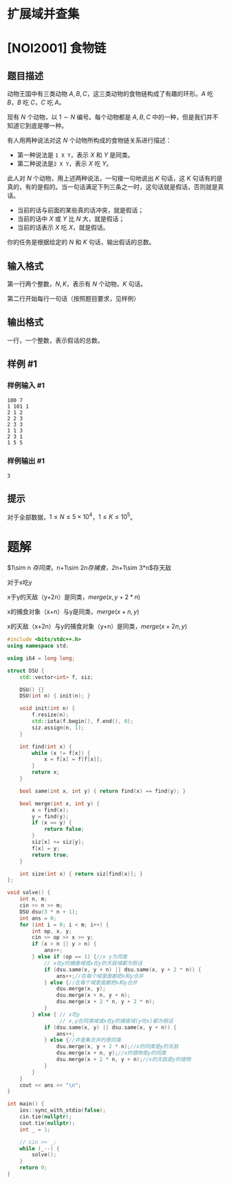 # 扩展域并查集

# [NOI2001] 食物链

## 题目描述

动物王国中有三类动物 $A,B,C$，这三类动物的食物链构成了有趣的环形。$A$ 吃 $B$，$B$ 吃 $C$，$C$ 吃 $A$。

现有 $N$ 个动物，以 $1 \sim N$ 编号。每个动物都是 $A,B,C$ 中的一种，但是我们并不知道它到底是哪一种。

有人用两种说法对这 $N$ 个动物所构成的食物链关系进行描述：

- 第一种说法是 `1 X Y`，表示 $X$ 和 $Y$ 是同类。
- 第二种说法是`2 X Y`，表示 $X$ 吃 $Y$。

此人对 $N$ 个动物，用上述两种说法，一句接一句地说出 $K$ 句话，这 $K$ 句话有的是真的，有的是假的。当一句话满足下列三条之一时，这句话就是假话，否则就是真话。

- 当前的话与前面的某些真的话冲突，就是假话；
- 当前的话中 $X$ 或 $Y$ 比 $N$ 大，就是假话；
- 当前的话表示 $X$ 吃 $X$，就是假话。

你的任务是根据给定的 $N$ 和 $K$ 句话，输出假话的总数。

## 输入格式

第一行两个整数，$N,K$，表示有 $N$ 个动物，$K$ 句话。

第二行开始每行一句话（按照题目要求，见样例）

## 输出格式

一行，一个整数，表示假话的总数。

## 样例 #1

### 样例输入 #1

```
100 7
1 101 1
2 1 2
2 2 3
2 3 3
1 1 3
2 3 1
1 5 5
```

### 样例输出 #1

```
3
```

## 提示

对于全部数据，$1\le N\le 5 \times 10^4$，$1\le K \le 10^5$。

# 题解

$1\sim n $存同类，$n+1\sim 2*n$存捕食，$2*n+1\sim 3*n$存天敌

对于x吃y

x于y的天敌（y+2n）是同类，$merge(x,y+2*n)$

x的捕食对象（x+n）与y是同类，$merge(x+n,y)$

x的天敌（x+2n）与y的捕食对象（y+n）是同类，$merge(x+2n,y)$

```c++
#include <bits/stdc++.h>
using namespace std;

using i64 = long long;

struct DSU {
    std::vector<int> f, siz;

    DSU() {}
    DSU(int n) { init(n); }

    void init(int n) {
        f.resize(n);
        std::iota(f.begin(), f.end(), 0);
        siz.assign(n, 1);
    }

    int find(int x) {
        while (x != f[x]) {
            x = f[x] = f[f[x]];
        }
        return x;
    }

    bool same(int x, int y) { return find(x) == find(y); }

    bool merge(int x, int y) {
        x = find(x);
        y = find(y);
        if (x == y) {
            return false;
        }
        siz[x] += siz[y];
        f[x] = y;
        return true;
    }

    int size(int x) { return siz[find(x)]; }
};

void solve() {
    int n, m;
    cin >> n >> m;
    DSU dsu(3 * n + 1);
    int ans = 0;
    for (int i = 0; i < m; i++) {
        int op, x, y;
        cin >> op >> x >> y;
        if (x > n || y > n) {
            ans++;
        } else if (op == 1) {//x y为同类
            // x在y的捕食域或x在y的天敌域都为假话
            if (dsu.same(x, y + n) || dsu.same(x, y + 2 * n)) {
                ans++;//在每个域里面都把x和y合并
            } else {//在每个域里面都把x和y合并
                dsu.merge(x, y);
                dsu.merge(x + n, y + n);
                dsu.merge(x + 2 * n, y + 2 * n);
            }
        } else { // x吃y
                 // x,y在同类域或x在y的捕食域(y吃x)都为假话
            if (dsu.same(x, y) || dsu.same(x, y + n)) {
                ans++;
            } else {//并查集合并的是同类
                dsu.merge(x, y + 2 * n);//x的同类是y的天敌
                dsu.merge(x + n, y);//x的猎物是y的同类
                dsu.merge(x + 2 * n, y + n);//x的天敌是y的猎物
            }
        }
    }
    cout << ans << "\n";
}

int main() {
    ios::sync_with_stdio(false);
    cin.tie(nullptr);
    cout.tie(nullptr);
    int _ = 1;

    // cin >> _;
    while (_--) {
        solve();
    }
    return 0;
}
```


